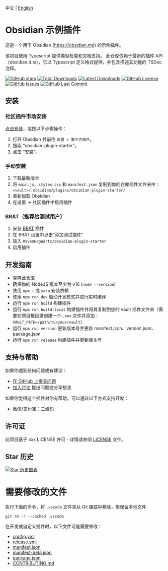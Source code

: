 中文 | [English](https://github.com/RavenHogWarts/obsidian-plugin-starter/blob/master/README.md)

# Obsidian 示例插件
这是一个用于 Obsidian (https://obsidian.md) 的示例插件。

该项目使用 Typescript 提供类型检查和文档支持。
此仓库依赖于最新的插件 API（obsidian.d.ts），它以 Typescript 定义格式提供，并包含描述其功能的 TSDoc 注释。

[![GitHub stars](https://img.shields.io/github/stars/RavenHogWarts/obsidian-plugin-starter?style=flat&label=星标)](https://github.com/RavenHogWarts/obsidian-plugin-starter/stargazers)
[![Total Downloads](https://img.shields.io/github/downloads/RavenHogWarts/obsidian-plugin-starter/total?style=flat&label=总下载量)](https://github.com/RavenHogWarts/obsidian-plugin-starter/releases)
[![Latest Downloads](https://img.shields.io/github/downloads/RavenHogWarts/obsidian-plugin-starter/latest/total?style=flat&label=最新版下载量)](https://github.com/RavenHogWarts/obsidian-plugin-starter/releases/latest)
[![GitHub License](https://img.shields.io/github/license/RavenHogWarts/obsidian-plugin-starter?style=flat&label=许可证)](https://github.com/RavenHogWarts/obsidian-plugin-starter/blob/master/LICENSE)
[![GitHub Issues](https://img.shields.io/github/issues/RavenHogWarts/obsidian-plugin-starter?style=flat&label=问题)](https://github.com/RavenHogWarts/obsidian-plugin-starter/issues)
[![GitHub Last Commit](https://img.shields.io/github/last-commit/RavenHogWarts/obsidian-plugin-starter?style=flat&label=最后提交)](https://github.com/RavenHogWarts/obsidian-plugin-starter/commits/master)

## 安装
### 社区插件市场安装

[点击安装](obsidian://show-plugin?id=obsidian-plugin-starter)，或按以下步骤操作：

1. 打开 Obsidian 并前往 `设置 > 第三方插件`。
2. 搜索 “obsidian-plugin-starter”。
3. 点击 “安装”。

### 手动安装

1. 下载最新版本
2. 将 `main.js`、`styles.css` 和 `manifest.json` 复制到你的仓库插件文件夹中：`<vault>/.obsidian/plugins/obsidian-plugin-starter/`
3. 重新加载 Obsidian
4. 在设置 → 社区插件中启用插件

### BRAT（推荐给测试用户）

1. 安装 [BRAT](https://github.com/TfTHacker/obsidian42-brat) 插件
2. 在 BRAT 设置中点击“添加测试插件”
3. 输入 `RavenHogWarts/obsidian-plugin-starter`
4. 启用插件

## 开发指南

- 克隆此仓库
- 确保你的 NodeJS 版本至少为 v16 (`node --version`)
- 使用 `npm i` 或 `yarn` 安装依赖
- 使用 `npm run dev` 启动开发模式并进行实时编译
- 运行 `npm run build` 构建插件
- 运行 `npm run build:local` 构建插件并将其复制到您的 vault 插件文件夹（需要在项目根目录创建一个 `.env` 文件并添加：`VAULT_PATH=/path/to/your/vault`）
- 运行 `npm run version` 更新版本号并更新 manifest.json、version.json、package.json
- 运行 `npm run release` 构建插件并更新版本号

## 支持与帮助

如果你遇到任何问题或有建议：
- [在 GitHub 上提交问题](https://github.com/RavenHogWarts/obsidian-plugin-starter/issues)
- [加入讨论](https://github.com/RavenHogWarts/obsidian-plugin-starter/discussions) 提出问题或分享想法

如果你觉得这个插件对你有帮助，可以通过以下方式支持开发：
- 微信/支付宝：[二维码](https://s2.loli.net/2024/05/06/lWBj3ObszUXSV2f.png)

## 许可证

此项目基于 xxx LICENSE 许可 - 详情请参阅 [LICENSE](LICENSE) 文件。

## Star 历史

[![Star 历史图表](https://api.star-history.com/svg?repos=RavenHogWarts/obsidian-plugin-starter&type=Timeline)](https://www.star-history.com/#RavenHogWarts/obsidian-plugin-starter&Timeline)

# 需要修改的文件

执行下面的命令，将 `.vscode` 文件夹从 Git 跟踪中移除，但保留本地文件
```
git rm -r --cached .vscode
```

在开发或自定义插件时，以下文件可能需要修改：

- [config.yml](./.github/ISSUE_TEMPLATE/config.yml)
- [release.yml](./.github/workflows/release.yml)
- [manifest.json](./manifest.json)
- [manifest-beta.json](./manifest-beta.json)
- [package.json](./package.json)
- [CONTRIBUTING.md](./CONTRIBUTING.md)